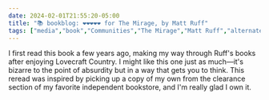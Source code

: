 ```yaml
---
date: 2024-02-01T21:55:20-05:00
title: "📚 bookblog: ❤️❤️❤️❤️❤️ for The Mirage, by Matt Ruff"
tags: ["media","book","Communities","The Mirage","Matt Ruff","alternate history","Iraq War"]
---
```


I first read this book a few years ago, making my way through Ruff's books after enjoying Lovecraft Country. I might like this one just as much—it's bizarre to the point of absurdity but in a way that gets you to think. This reread was inspired by picking up a copy of my own from the clearance section of my favorite independent bookstore, and I'm really glad I own it.
